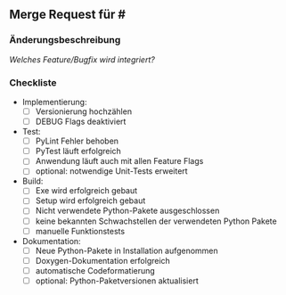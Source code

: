 ## Merge Request für #<IssueId>

### Änderungsbeschreibung

_Welches Feature/Bugfix wird integriert?_

### Checkliste

- Implementierung:
  - [ ] Versionierung hochzählen
  - [ ] DEBUG Flags deaktiviert
- Test:
  - [ ] PyLint Fehler behoben
  - [ ] PyTest läuft erfolgreich
  - [ ] Anwendung läuft auch mit allen Feature Flags
  - [ ] optional: notwendige Unit-Tests erweitert
- Build:
  - [ ] Exe wird erfolgreich gebaut
  - [ ] Setup wird erfolgreich gebaut
  - [ ] Nicht verwendete Python-Pakete ausgeschlossen
  - [ ] keine bekannten Schwachstellen der verwendeten Python Pakete
  - [ ] manuelle Funktionstests
- Dokumentation:
  - [ ] Neue Python-Pakete in Installation aufgenommen
  - [ ] Doxygen-Dokumentation erfolgreich
  - [ ] automatische Codeformatierung
  - [ ] optional: Python-Paketversionen aktualisiert
